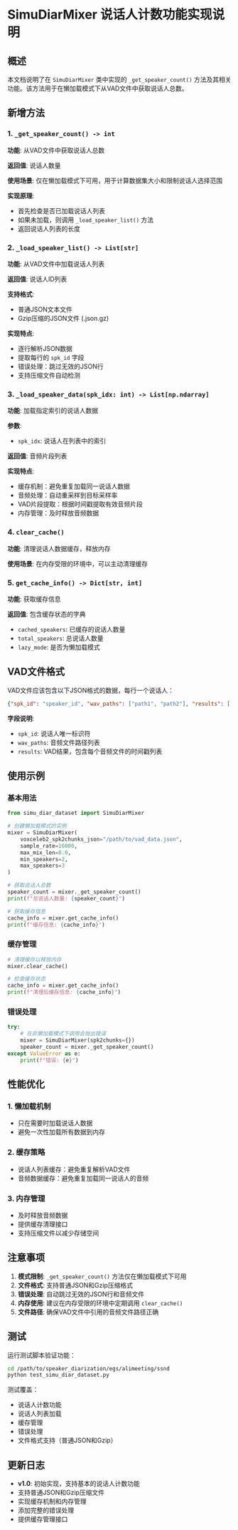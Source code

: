 # SimuDiarMixer 说话人计数功能实现说明

## 概述

本文档说明了在 `SimuDiarMixer` 类中实现的 `_get_speaker_count()` 方法及其相关功能。该方法用于在懒加载模式下从VAD文件中获取说话人总数。

## 新增方法

### 1. `_get_speaker_count() -> int`

**功能**: 从VAD文件中获取说话人总数

**返回值**: 说话人数量

**使用场景**: 仅在懒加载模式下可用，用于计算数据集大小和限制说话人选择范围

**实现原理**: 
- 首先检查是否已加载说话人列表
- 如果未加载，则调用 `_load_speaker_list()` 方法
- 返回说话人列表的长度

### 2. `_load_speaker_list() -> List[str]`

**功能**: 从VAD文件中加载说话人列表

**返回值**: 说话人ID列表

**支持格式**: 
- 普通JSON文本文件
- Gzip压缩的JSON文件 (.json.gz)

**实现特点**:
- 逐行解析JSON数据
- 提取每行的 `spk_id` 字段
- 错误处理：跳过无效的JSON行
- 支持压缩文件自动检测

### 3. `_load_speaker_data(spk_idx: int) -> List[np.ndarray]`

**功能**: 加载指定索引的说话人数据

**参数**: 
- `spk_idx`: 说话人在列表中的索引

**返回值**: 音频片段列表

**实现特点**:
- 缓存机制：避免重复加载同一说话人数据
- 音频处理：自动重采样到目标采样率
- VAD片段提取：根据时间戳提取有效音频片段
- 内存管理：及时释放音频数据

### 4. `clear_cache()`

**功能**: 清理说话人数据缓存，释放内存

**使用场景**: 在内存受限的环境中，可以主动清理缓存

### 5. `get_cache_info() -> Dict[str, int]`

**功能**: 获取缓存信息

**返回值**: 包含缓存状态的字典
- `cached_speakers`: 已缓存的说话人数量
- `total_speakers`: 总说话人数量
- `lazy_mode`: 是否为懒加载模式

## VAD文件格式

VAD文件应该包含以下JSON格式的数据，每行一个说话人：

```json
{"spk_id": "speaker_id", "wav_paths": ["path1", "path2"], "results": [[[start1, end1], [start2, end2]]]}
```

**字段说明**:
- `spk_id`: 说话人唯一标识符
- `wav_paths`: 音频文件路径列表
- `results`: VAD结果，包含每个音频文件的时间戳列表

## 使用示例

### 基本用法

```python
from simu_diar_dataset import SimuDiarMixer

# 创建懒加载模式的实例
mixer = SimuDiarMixer(
    voxceleb2_spk2chunks_json="/path/to/vad_data.json",
    sample_rate=16000,
    max_mix_len=8.0,
    min_speakers=2,
    max_speakers=3
)

# 获取说话人总数
speaker_count = mixer._get_speaker_count()
print(f"总说话人数量: {speaker_count}")

# 获取缓存信息
cache_info = mixer.get_cache_info()
print(f"缓存信息: {cache_info}")
```

### 缓存管理

```python
# 清理缓存以释放内存
mixer.clear_cache()

# 检查缓存状态
cache_info = mixer.get_cache_info()
print(f"清理后缓存信息: {cache_info}")
```

### 错误处理

```python
try:
    # 在非懒加载模式下调用会抛出错误
    mixer = SimuDiarMixer(spk2chunks={})
    speaker_count = mixer._get_speaker_count()
except ValueError as e:
    print(f"错误: {e}")
```

## 性能优化

### 1. 懒加载机制
- 只在需要时加载说话人数据
- 避免一次性加载所有数据到内存

### 2. 缓存策略
- 说话人列表缓存：避免重复解析VAD文件
- 音频数据缓存：避免重复加载同一说话人的音频

### 3. 内存管理
- 及时释放音频数据
- 提供缓存清理接口
- 支持压缩文件以减少存储空间

## 注意事项

1. **模式限制**: `_get_speaker_count()` 方法仅在懒加载模式下可用
2. **文件格式**: 支持普通JSON和Gzip压缩格式
3. **错误处理**: 自动跳过无效的JSON行和音频文件
4. **内存使用**: 建议在内存受限的环境中定期调用 `clear_cache()`
5. **文件路径**: 确保VAD文件中引用的音频文件路径正确

## 测试

运行测试脚本验证功能：

```bash
cd /path/to/speaker_diarization/egs/alimeeting/ssnd
python test_simu_diar_dataset.py
```

测试覆盖：
- 说话人计数功能
- 说话人列表加载
- 缓存管理
- 错误处理
- 文件格式支持（普通JSON和Gzip）

## 更新日志

- **v1.0**: 初始实现，支持基本的说话人计数功能
- 支持普通JSON和Gzip压缩文件
- 实现缓存机制和内存管理
- 添加完整的错误处理
- 提供缓存管理接口
